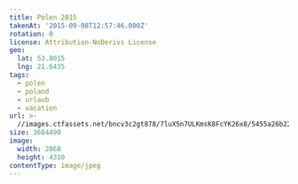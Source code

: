 ```yaml
---
title: Polen 2015
takenAt: '2015-09-08T12:57:46.000Z'
rotation: 0
license: Attribution-NoDerivs License
geo:
  lat: 53.8015
  lng: 21.6435
tags:
  - polen
  - poland
  - urlaub
  - vacation
url: >-
  //images.ctfassets.net/bncv3c2gt878/7luX5n7ULKmsK8FcYK26x8/5455a26b22484ffe4fdfec08b800fac4/polen-2015_25836753622_o
size: 3684490
image:
  width: 2868
  height: 4310
contentType: image/jpeg
---
```


